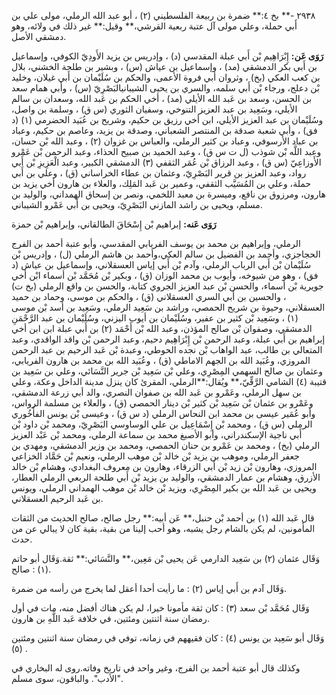 ٢٩٣٨ -** بخ ٤:** ضمرة بن ربيعة الفلسطيني (٢) ، أبو عبد الله الرملي، مولى علي بن أَبي حملة، وعلي مولى آل عتبة ربعية القرشي،** وقيل:** غير ذلك في ولائه، وهو دمشقي الأصل.

**رَوَى عَن:** إِبْرَاهِيم بْن أَبي عبلة المقدسي (د) ، وإدريس بن يزيد الأَودِيّ الكوفي، وإسماعيل بن أَبي بكر الدمشقي (مد) ، وإسماعيل بن عياش (س) ، وبشير بن طلحة الخشني، بلال بن كعب العكي (بخ) ، وثروان أبي فروة الأعمى، والحكم بن سُلَيْمان بن أَبي غيلان، وخليد بْن دعلج، ورجاء بْن أَبي سلمه، والسري بن يحيى الشيبانيالبَصْرِيّ (س) ، وأبي همام سعد بن الحسن، وسعد بن عَبد الله الأيلي (مد) ، أخي الحكم بن عَبد الله، وسعدان بن سالم الأيلي، وسَعِيد بن عبد العزيز التنوخي، وسفيان الثوري (س ق) ، وسلمة بن واصل، وسُلَيْمان بن عبد العزيز الأيلي، ابن أخي رزيق بن حكيم، وشريح بن عُبَيد الحضرمي (١) (د فق) ، وأبي شعبة صدقة بن المنتصر الشعباني، وصدقة بن يزيد، وعاصم بن حكيم، وعباد بن عباد الأرسوفي، وعباد بن كثير الرملي، والعباس بن غزوان (٢) ، وعبد الله بْن حسان، وعبد اللَّه بْن شوذب (ل ت س ق) ، وعبد الحميد بن صبيح الحذاء، وعبد الرحمن بْن عَمْرو الأَوزاعِيّ (س ق) ، وعبد الرزاق بْن عُمَر الثقفي (٣) الدمشقي الكبير، وعبد الْعَزِيزِ بْن أَبي رواد، وعبد العزيز بن قرير البَصْرِيّ، وعثمان بن عطاء الخراساني (ق) ، وعلي بن أَبي حملة، وعلي بن المُسَيَّب الثقفي، وعمير بن عَبد المَلِك، والعلاء بن هارون أخي يزيد بن هارون، ومرزوق بن نافع، وميسرة بن معبد اللخمي، ونصر بن إسحاق الهمداني، والوليد بن مسلم، ويحيى بن راشد المازني البَصْرِيّ، ويحيى بن أَبي عَمْرو الشيباني.

**رَوَى عَنه:** إبراهيم بْن إِسْحَاقَ الطالقاني، وإبراهيم بْن حمزة

الرملي، وإبراهيم بن محمد بن يوسف الفريابي المقدسي، وأبو عتبة أحمد بن الفرج الحجاجزي، وأحمد بن الفضيل بن سالم العكي،وأحمد بن هاشم الرملي (ل) ، وإدريس بْن سُلَيْمان بْن أَبي الرباب الرملي، وآدم بْن أَبي إياس العسقلاني، وإسماعيل بن عياش (د فق) ، وهو من شيوخه، وأيوب بن محمد الوزان (ق) ، وبكير بْن مُحَمَّد بْن أسماء ابْن أخي جويرية بْن أسماء، والحسن بْن عبد العزيز الجروي كتابة، والحسن بن واقع الرملي (بخ ت) ، والحسين بن أَبي السري العسقلاني (ق) ، والحكم بن موسى، وحماد بن حميد العسقلاني، وحيوة بن شريح الحمصي، وراشد بن سَعِيد الرملي، وسَعِيد بن أسد بْن موسى (١) ، وسَعِيد بْن كثير بن عفير، وسُلَيْمان بن أيوب اليزني، وسُلَيْمان بن عبد الرَّحْمَنِ الدمشقي، وصفوان بْن صالح المؤذن، وعبد الله بْن أَحْمَد (٢) بن أَبي عبلة ابن ابن أخي إبراهيم بن أَبي عبلة، وعبد الرحمن بْن إِبْرَاهِيم دحيم، وعبد الرحمن بْن واقد الواقدي، وعبد المتعالي بن طالب، عبد الواهاب بْن نجده الحوطي، وعبدة بْن عَبد الرحيم بن عبد الرحمن المروزي، وعُبَيد الله بن الجهم الاماطي (ق) ، وعُبَيد الله بن محمد بن هارون الفريابي، وعثمان بن صالح السهمي المِصْرِي، وعلي بْن سَعِيد بْن جرير النَّسَائي، وعلي بن سَعِيد بن قتيبة (٤) الشامي الرَّقِّيّ،** ويُقال:**الرملي، المقرئ كان ينزل مدينة الداخل وعكة، وعلي بن سهل الرملي، وعَمْرو بن عَبد الله بن صفوان النصري، والد أبي زرعة الدمشقي، وعَمْرو بن عثمان بْن سَعِيد بْن كثير بْن دينار الحمصي (ق) ، والعلاء بن مسلمة الرواس، وأبو عُمَير عيسى بن محمد ابن النحاس الرملي (د س ق) ، وعيسى بْن يونس الفأَخُوري الرملي (س ق) ، ومحمد بْن إِسْمَاعِيل بن علي الوساوسي البَصْرِيّ، ومحمد بْن داود بْن أَبي ناجية الإسكندراني، وأبو الأصبغ محمد بن سماعة الرملي، ومحمد بْن عَبْد العزيز الرملي (بخ) ، ومحمد بن عَمْرو بن حنان الحمصي، ومحمد بن وزير الدمشقي، ومهدي بن جعفر الرملي، وموهب بن يزيد بْن خالد بْن موهب الرملي، ونعيم بْن حَمَّاد الخزاعي المروزي، وهارون بْن زيد بْن أَبي الزرقاء، وهارون بن معروف البغدادي، وهشام بْن خالد الأزرق، وهشام بن عمار الدمشقي، والوليد بن يزيد بْن أَبي طلحة الربعي الرملي العطار، ويحيى بن عَبد الله بن بكير المِصْرِي، ويزيد بْن خالد بْن موهب الهمداني الرملي، ويونس بن عَبد الرحيم العسقلاني.

قال عَبد الله (١) بن أحمد بْن حنبل،** عَن أبيه:** رجل صالح، صالح الحديث من الثقات المأمونين، لم يكن بالشام رجل يشبه، وهو أحب إلينا من بقية، بقية كان لا يبالي عن من حدث.

وَقَال عثمان (٢) بن سَعِيد الدارمي عَن يحيى بْن مَعِين،** والنَّسَائي:** ثقة.وَقَال أبو حاتم (١) : صالح.

وَقَال آدم بن أَبي إياس (٢) : ما رأيت أحدا أعقل لما يخرج من رأسه من ضمرة.

وَقَال مُحَمَّد بْن سعد (٣) : كان ثقة مأمونا خيرا، لم يكن هناك أفضل منه، مات في أول رمضان سنة اثنتين ومئتين، في خلافة عَبد اللَّهِ بن هارون.

وَقَال أبو سَعِيد بن يونس (٤) : كان فقيههم في زمانه، توفي في رمضان سنة اثنتين ومئتين (٥) .

وكذلك قال أبو عتبة أحمد بن الفرج، وغير واحد في تاريخ وفاته.روى له البخاري في "الأدب". والباقون، سوى مسلم.